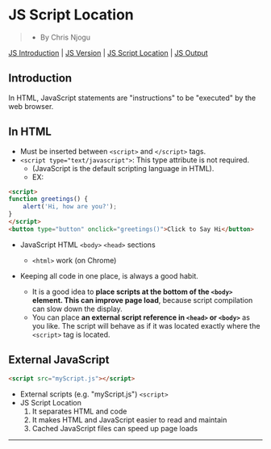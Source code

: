 # JS Script Location
> * By Chris Njogu

[JS Introduction](./introduction.md) |  [JS Version](./version.md) | [JS Script Location](./script-location.md) | [JS Output](./output.md)


## Introduction

In HTML, JavaScript statements are "instructions" to be "executed" by the web browser.



## In HTML

* Must be inserted between `<script>` and `</script>` tags.
* `<script type="text/javascript">`: This type attribute is not required.
  * (JavaScript is the default scripting language in HTML).
  * EX:

```html
<script>
function greetings() {
	alert('Hi, how are you?');
}
</script>
<button type="button" onclick="greetings()">Click to Say Hi</button>
```
* JavaScript HTML `<body>` `<head>` sections 
	*  `<html>` work (on Chrome)

* Keeping all code in one place, is always a good habit.
  * It is a good idea to __place scripts at the bottom of the `<body>` element. This can improve page load__, because script compilation can slow down the display.
  * You can place __an external script reference in `<head>` or `<body>`__ as you like. The script will behave as if it was located exactly where the `<script>` tag is located.


## External JavaScript 


````html
<script src="myScript.js"></script>
````
* External scripts (e.g. "myScript.js") `<script>`
* JS Script Location
  1. It separates HTML and code
  2. It makes HTML and JavaScript easier to read and maintain
  3. Cached JavaScript files can speed up page loads

-----
